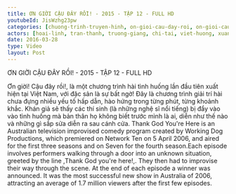 ```yaml
---
title: ƠN GIỜI CẬU ĐÂY RỒI! - 2015 - TẬP 12 - FULL HD
youtubeId: JisWzhg23pw
categories: [chuong-trinh-truyen-hinh, on-gioi-cau-day-roi, on-gioi-cau-day-roi-2014]
actors: [hoai-linh, tran-thanh, truong-giang, chi-tai, viet-huong, xuan-bac, tu-long]
date: 2016-03-28
type: Video
layout: Post
---
```

ƠN GIỜI CẬU ĐÂY RỒI! - 2015 - TẬP 12 - FULL HD

Ơn giời! Cậu đây rồi!, là một chương trình hài tình huống lần đầu tiên xuất hiện tại Việt Nam, với đặc sản là sự bất ngờ! Đây là chương trình giải trí hài chưa đựng nhiều yếu tố hấp dẫn, hào hứng trong từng phút, từng khoảnh khắc. Khán giả sẽ thấy các thí sinh (là những nghệ sĩ nổi tiếng) bị đẩy vào vào tình huống mà bản thân họ không biết trước mình là ai, diễn như thế nào và những gì sắp sửa diễn ra sau cánh cửa.
Thank God You're Here is an Australian television improvised comedy program created by Working Dog Productions, which premiered on Network Ten on 5 April 2006, and aired for the first three seasons and on Seven for the fourth season.Each episode involves performers walking through a door into an unknown situation, greeted by the line ,Thank God you're here!,. They then had to improvise their way through the scene. At the end of each episode a winner was announced. It was the most successful new show in Australia of 2006, attracting an average of 1.7 million viewers after the first few episodes.